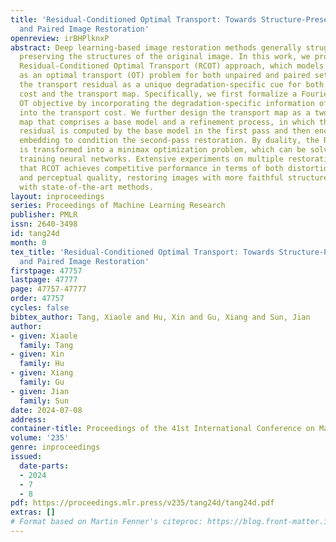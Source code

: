 ```yaml
---
title: 'Residual-Conditioned Optimal Transport: Towards Structure-Preserving Unpaired
  and Paired Image Restoration'
openreview: irBHPlknxP
abstract: Deep learning-based image restoration methods generally struggle with faithfully
  preserving the structures of the original image. In this work, we propose a novel
  Residual-Conditioned Optimal Transport (RCOT) approach, which models image restoration
  as an optimal transport (OT) problem for both unpaired and paired settings, introducing
  the transport residual as a unique degradation-specific cue for both the transport
  cost and the transport map. Specifically, we first formalize a Fourier residual-guided
  OT objective by incorporating the degradation-specific information of the residual
  into the transport cost. We further design the transport map as a two-pass RCOT
  map that comprises a base model and a refinement process, in which the transport
  residual is computed by the base model in the first pass and then encoded as a degradation-specific
  embedding to condition the second-pass restoration. By duality, the RCOT problem
  is transformed into a minimax optimization problem, which can be solved by adversarially
  training neural networks. Extensive experiments on multiple restoration tasks show
  that RCOT achieves competitive performance in terms of both distortion measures
  and perceptual quality, restoring images with more faithful structures as compared
  with state-of-the-art methods.
layout: inproceedings
series: Proceedings of Machine Learning Research
publisher: PMLR
issn: 2640-3498
id: tang24d
month: 0
tex_title: 'Residual-Conditioned Optimal Transport: Towards Structure-Preserving Unpaired
  and Paired Image Restoration'
firstpage: 47757
lastpage: 47777
page: 47757-47777
order: 47757
cycles: false
bibtex_author: Tang, Xiaole and Hu, Xin and Gu, Xiang and Sun, Jian
author:
- given: Xiaole
  family: Tang
- given: Xin
  family: Hu
- given: Xiang
  family: Gu
- given: Jian
  family: Sun
date: 2024-07-08
address:
container-title: Proceedings of the 41st International Conference on Machine Learning
volume: '235'
genre: inproceedings
issued:
  date-parts:
  - 2024
  - 7
  - 8
pdf: https://proceedings.mlr.press/v235/tang24d/tang24d.pdf
extras: []
# Format based on Martin Fenner's citeproc: https://blog.front-matter.io/posts/citeproc-yaml-for-bibliographies/
---
```

